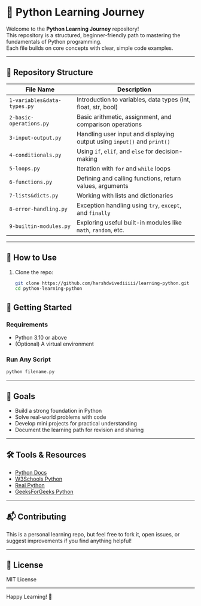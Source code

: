 # 🐍 Python Learning Journey

Welcome to the **Python Learning Journey** repository!  
This repository is a structured, beginner-friendly path to mastering the fundamentals of Python programming.  
Each file builds on core concepts with clear, simple code examples.

---

## 📁 Repository Structure

| File Name                | Description                                           |
|--------------------------|-------------------------------------------------------|
| `1-variables&data-types.py` | Introduction to variables, data types (int, float, str, bool) |
| `2-basic-operations.py`     | Basic arithmetic, assignment, and comparison operations    |
| `3-input-output.py`         | Handling user input and displaying output using `input()` and `print()` |
| `4-conditionals.py`         | Using `if`, `elif`, and `else` for decision-making         |
| `5-loops.py`                | Iteration with `for` and `while` loops                     |
| `6-functions.py`            | Defining and calling functions, return values, arguments    |
| `7-lists&dicts.py`          | Working with lists and dictionaries                        |
| `8-error-handling.py`       | Exception handling using `try`, `except`, and `finally`     |
| `9-builtin-modules.py`      | Exploring useful built-in modules like `math`, `random`, etc.|

---

## 🚀 How to Use

1. Clone the repo:
   ```bash
   git clone https://github.com/harshdwivediiiii/learning-python.git
   cd python-learning-python


## 🚀 Getting Started

### Requirements
- Python 3.10 or above  
- (Optional) A virtual environment  

### Run Any Script
```bash
python filename.py
```

---

## 📌 Goals

- Build a strong foundation in Python  
- Solve real-world problems with code  
- Develop mini projects for practical understanding  
- Document the learning path for revision and sharing  

---

## 🛠️ Tools & Resources

- [Python Docs](https://docs.python.org/3/)  
- [W3Schools Python](https://www.w3schools.com/python/)  
- [Real Python](https://realpython.com/)  
- [GeeksForGeeks Python](https://www.geeksforgeeks.org/python-programming-language/)  

---

## 📬 Contributing

This is a personal learning repo, but feel free to fork it, open issues, or suggest improvements if you find anything helpful!

---

## 📄 License

MIT License

---

Happy Learning! 🚀
